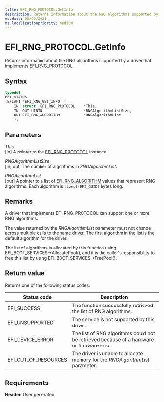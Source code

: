 ```yaml
---
title: EFI_RNG_PROTOCOL.GetInfo
description: Returns information about the RNG algorithms supported by a driver that implements EFI_RNG_PROTOCOL.
ms.date: 08/20/2021
ms.localizationpriority: medium
---
```


# EFI_RNG_PROTOCOL.GetInfo

Returns information about the RNG algorithms supported by a driver that implements EFI_RNG_PROTOCOL.

## Syntax

```cpp
typedef
EFI_STATUS
(EFIAPI *EFI_RNG_GET_INFO) (
    IN  struct _EFI_RNG_PROTOCOL    *This,
    IN  OUT UINTN                   *RNGAlgorithmListSize,
    OUT EFI_RNG_ALGORITHM           *RNGAlgorithmList
    );
```

## Parameters

*This*  
[in] A pointer to the [EFI_RNG_PROTOCOL](efi-rng-protocol.md) instance.

*RNGAlgorithmListSize*  
[in, out] The number of algorithms in *RNGAlgorithmList*.

*RNGAlgorithmList*  
[out] A pointer to a list of [EFI_RNG_ALGORITHM](efi-display-power-state.md) values that represent RNG algorithms. Each algorithm is `sizeof(EFI_GUID)` bytes long.

## Remarks

A driver that implements EFI_RNG_PROTOCOL can support one or more RNG algorithms.

The value returned by the *RNGAlgorithmList* parameter must not change across multiple calls to the same driver. The first algorithm in the list is the default algorithm for the driver.

The list of algorithms is allocated by this function using EFI_BOOT_SERVICES-&gt;AllocatePool(), and it is the caller's responsibility to free this list by using EFI_BOOT_SERVICES-&gt;FreePool().

## Return value

Returns one of the following status codes.

| Status code | Description |
|--|--|
| EFI_SUCCESS | The function successfully retrieved the list of RNG algorithms. |
| EFI_UNSUPPORTED | The service is not supported by this driver. |
| EFI_DEVICE_ERROR | The list of RNG algorithms could not be retrieved because of a hardware or firmware error. |
| EFI_OUT_OF_RESOURCES | The driver is unable to allocate memory for the *RNGAlgorithmList* parameter. |

## Requirements

**Header:** User generated
